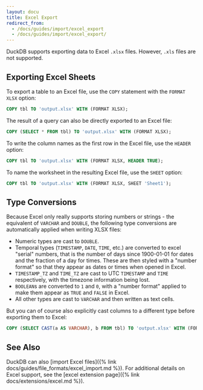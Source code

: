 ```yaml
---
layout: docu
title: Excel Export
redirect_from:
  - /docs/guides/import/excel_export
  - /docs/guides/import/excel_export/
---
```


DuckDB supports exporting data to Excel `.xlsx` files. However, `.xls` files are not supported.

## Exporting Excel Sheets

To export a table to an Excel file, use the `COPY` statement with the `FORMAT XLSX` option:

```sql
COPY tbl TO 'output.xlsx' WITH (FORMAT XLSX);
```

The result of a query can also be directly exported to an Excel file:

```sql
COPY (SELECT * FROM tbl) TO 'output.xlsx' WITH (FORMAT XLSX);
```

To write the column names as the first row in the Excel file, use the `HEADER` option:

```sql
COPY tbl TO 'output.xlsx' WITH (FORMAT XLSX, HEADER TRUE);
```

To name the worksheet in the resulting Excel file, use the `SHEET` option:

```sql
COPY tbl TO 'output.xlsx' WITH (FORMAT XLSX, SHEET 'Sheet1');
```

## Type Conversions

Because Excel only really supports storing numbers or strings - the equivalent of `VARCHAR` and `DOUBLE`, the following type conversions are automatically applied when writing XLSX files:
- Numeric types are cast to `DOUBLE`.
- Temporal types (`TIMESTAMP`, `DATE`, `TIME`, etc.) are converted to excel "serial" numbers, that is the number of days since 1900-01-01 for dates and the fraction of a day for times. These are then styled with a "number format" so that they appear as dates or times when opened in Excel.
- `TIMESTAMP_TZ` and `TIME_TZ` are cast to UTC `TIMESTAMP` and `TIME` respectively, with the timezone information being lost.
- `BOOLEAN`s are converted to `1` and `0`, with a "number format" applied to make them appear as `TRUE` and `FALSE` in Excel.
- All other types are cast to `VARCHAR` and then written as text cells.

But you can of course also explicitly cast columns to a different type before exporting them to Excel:

```sql
COPY (SELECT CAST(a AS VARCHAR), b FROM tbl) TO 'output.xlsx' WITH (FORMAT XLSX);
```

## See Also

DuckDB can also [import Excel files]({% link docs/guides/file_formats/excel_import.md %}).
For additional details on Excel support, see the [excel extension page]({% link docs/extensions/excel.md %}).
